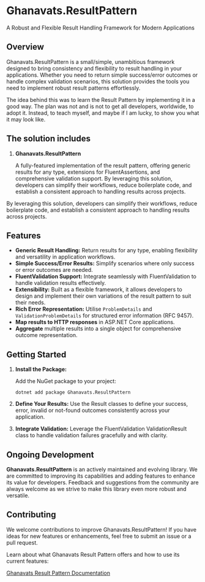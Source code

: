 # Ghanavats.ResultPattern
A Robust and Flexible Result Handling Framework for Modern Applications

## Overview
Ghanavats.ResultPattern is a small/simple, unambitious framework designed to bring consistency 
and flexibility to result handling in your applications. 
Whether you need to return simple success/error outcomes or handle complex validation scenarios, 
this solution provides the tools you need to implement robust result patterns effortlessly.

The idea behind this was to learn the Result Pattern by implementing it in a good way. 
The plan was not and is not to get all developers, worldwide, to adopt it. 
Instead, to teach myself, and maybe if I am lucky, to show you what it may look like. 

## The solution includes

1. **Ghanavats.ResultPattern**

    A fully-featured implementation of the result pattern, offering generic results for any type, extensions for FluentAssertions, and comprehensive validation support.
By leveraging this solution, developers can simplify their workflows, reduce boilerplate code, and establish a consistent approach to handling results across projects.

By leveraging this solution, developers can simplify their workflows, 
reduce boilerplate code, and establish a consistent approach to handling results across projects.

## Features
* **Generic Result Handling:** Return results for any type, enabling flexibility and versatility in application workflows.
* **Simple Success/Error Results:** Simplify scenarios where only success or error outcomes are needed.
* **FluentValidation Support:** Integrate seamlessly with FluentValidation to handle validation results effectively.
* **Extensibility:** Built as a flexible framework, it allows developers to design and implement their own variations of the result pattern to suit their needs.
* **Rich Error Representation:** Utilise `ProblemDetails` and `ValidationProblemDetails` for structured error information (RFC 9457).
* **Map results to HTTP responses** in ASP.NET Core applications.
* **Aggregate** multiple results into a single object for comprehensive outcome representation.

## Getting Started
1. **Install the Package:**

   Add the NuGet package to your project:
    ```
   dotnet add package Ghanavats.ResultPattern
    ```

2. **Define Your Results:**
   Use the Result classes to define your success, error, invalid or not-found outcomes consistently across your application.

3. **Integrate Validation:**
   Leverage the FluentValidation ValidationResult class to handle validation failures gracefully and with clarity.

## Ongoing Development
**Ghanavats.ResultPattern** is an actively maintained and evolving library. 
We are committed to improving its capabilities and adding features to enhance its value for developers. 
Feedback and suggestions from the community are always welcome as we strive 
to make this library even more robust and versatile.

## Contributing
We welcome contributions to improve Ghanavats.ResultPattern! 
If you have ideas for new features or enhancements, feel free to submit an issue or a pull request.

Learn about what Ghanavats Result Pattern offers and how to use its current features:

[Ghanavats Result Pattern Documentation](./src/Ghanavats.ResultPattern/docs/README.md)
